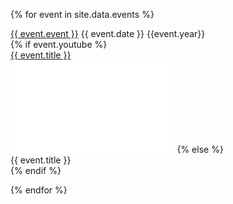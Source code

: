 ---
---

<!--
{ assign sorted = site.data.events | sort: 'date' | reverse %}
{ for event in sorted %}
-->

{% for event in site.data.events %}

<div class="eventsoddeven">
<div class="event-wrapper">
<div class="event-content">
<div class="event-name">
<a href="{{event.url}}">{{ event.event }}</a>
{{ event.date }} {{event.year}}  
</div>
{% if event.youtube %}
<div class="event-youtube"><a href="{{ event.youtube }}">{{ event.title }}</a>
</div>
<iframe class="itemvid" width="262.5" height="147.75" src="{{ event.embed }}" frameborder="0" allow="accelerometer; clipboard-write; encrypted-media; gyroscope; picture-in-picture" allowfullscreen></iframe>
{% else %}
<div class="event-title">{{ event.title }}
</div>
{% endif %}
</div>
</div>

{% endfor %}